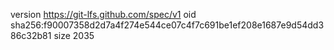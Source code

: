 version https://git-lfs.github.com/spec/v1
oid sha256:f90007358d2d7a4f274e544ce07c4f7c691be1ef208e1687e9d54dd386c32b81
size 2035
